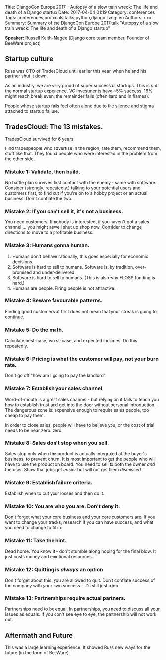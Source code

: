 Title: DjangoCon Europe 2017 - Autopsy of a slow train wreck: The life and death of a Django startup
Date:   2017-04-04 01:19
Category: conferences
Tags: conferences,protocols,talks,python,django
Lang: en
Authors: rixx
Summary: Summary of the DjangoCon Europe 2017 talk "Autopsy of a slow train wreck: The life and death of a Django startup"

**Speaker:** Russell Keith-Magee (Django core team member, Founder of BeeWare project)

## Startup culture

Russ was CTO of TradesCloud until earlier this year, when he and his partner shut it down.

As an industry, we are very proud of super successful startups. This is *not* the normal startup experience. VC
investments have ~5% success, 16% might reach break even, the remainder fails (often hard and in flames).

People whose startup fails feel often alone due to the silence and stigma attached to startup failure.

## TradesCloud: The 13 mistakes.

TradesCloud survived for 6 years.

Find tradespeople who advertise in the region, rate them, recommend them, stuff like that. They found people who were
interested in the problem from the other side.

### Mistake 1: Validate, then build.

No battle plan survives first contact with the enemy - same with software. Consider (strongly. repeatedly.) talking to
your potential users and customers first, to find out if you're on to a hobby project or an actual business. Don't
conflate the two.

### Mistake 2: If you can't sell it, it's not a business.

You need customers. If nobody is interested, if you haven't got a sales channel … you might aswell shut up shop now.
Consider to change directions to move to a profitable business.

### Mistake 3: Humans gonna human.

1. Humans don't behave rationally, this goes especially for economic decisions.
2. Software is hard to sell to humans. Software is, by tradition, over-promised and under-delivered.
3. Software is hard to sell to humans. (This is also why FLOSS funding is hard.)
4. Humans are people. Firing people is not attractive.

### Mistake 4: Beware favourable patterns.

Finding good customers at first does not mean that your streak is going to continue.

### Mistake 5: Do the math.

Calculate best-case, worst-case, and expected incomes. Do this repeatedly.

### Mistake 6: Pricing is what the customer will pay, not your burn rate.

Don't go off "how am I going to pay the landlord".

### Mistake 7: Establish your sales channel

Word-of-mouth is a great sales channel - but relying on it fails to teach you how to establish trust and get into the
door without personal introduction. The dangerous zone is: expensive enough to require sales people, too cheap to pay
them.

In order to close sales, people will have to believe you, or the cost of trial needs to be near zero. zero.

### Mistake 8: Sales don't stop when you sell.

Sales stop only when the product is actually integrated at the buyer's business, to prevent churn. It is most important
to get the people who will have to use the product on board. You need to sell to both the owner *and* the user. Show
that jobs get *easier* but will not get them *dismissed*.

### Mistake 9: Establish failure criteria.

Establish when to cut your losses and then do it.

### Mistake 10: You are who you are. Don't deny it.

Don't forget what your core business and your core customers are. If you want to change your tracks, research if you can
have success, and what you need to change to fit in.

### Mistake 11: Take the hint.

Dead horse. You know it - don't stumble along hoping for the final blow. It just costs money and emotional resources.

### Mistake 12: Quitting is *always* an option

Don't forget about this: you are allowed to quit. Don't conflate success of the company with your own success - it's
still just a job.

### Mistake 13: Partnerships require actual partners.

Partnerships need to be equal. In partnerships, you need to discuss all your issues as equals. If you don't see eye to
eye, the partnership will not work out.

## Aftermath and Future

This was a large learning experience. It showed Russ new ways for the future (in the form of BeeWare).
